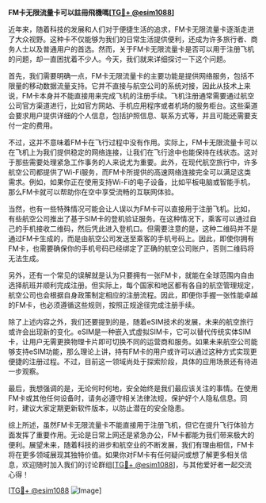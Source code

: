 **FM卡无限流量卡可以註冊飛機嗎[[TG💪+ @esim1088](https://t.me/s/esim1088)]**

近年来，随着科技的发展和人们对于便捷生活的追求，FM卡无限流量卡逐渐走进了大众视野。这种卡不仅能够为我们的日常生活提供便利，还成为许多旅行者、商务人士以及普通用户的首选。然而，关于FM卡无限流量卡是否可以用于注册飞机的问题，却一直困扰着不少人。今天，我们就来详细探讨一下这个问题。

首先，我们需要明确一点，FM卡无限流量卡的主要功能是提供网络服务，包括不限量的移动数据流量支持。它并不直接与航空公司的系统对接，因此从技术上来说，FM卡本身并不能直接用来完成飞机的注册手续。飞机注册通常需要通过航空公司官方渠道进行，比如官方网站、手机应用程序或者机场的服务柜台。这些渠道会要求用户提供详细的个人信息，包括护照信息、联系方式等，并且可能还需要支付一定的费用。

不过，这并不意味着FM卡在飞行过程中没有作用。实际上，FM卡无限流量卡可以在飞机上为我们提供稳定的网络连接，让我们在飞行途中也能保持在线状态。这对于那些需要处理紧急工作事务的人来说尤为重要。此外，在现代航空旅行中，许多航空公司都提供了Wi-Fi服务，而FM卡所提供的高速网络连接完全可以满足这类需求。例如，如果你正在使用支持Wi-Fi的电子设备，比如平板电脑或智能手机，那么FM卡就可以帮助你在空中享受流畅的互联网体验。

当然，也有一些特殊情况可能会让人误以为FM卡可以直接用于注册飞机。比如，有些航空公司推出了基于SIM卡的登机验证服务。在这种情况下，乘客可以通过自己的手机接收二维码，然后凭此进入登机口。但需要注意的是，这种二维码并不是通过FM卡生成的，而是由航空公司发送至乘客的手机号码上。因此，即使你拥有FM卡，也需要确保你的手机号码已经绑定了正确的航空公司账户，否则二维码将无法生成。

另外，还有一个常见的误解就是认为只要拥有一张FM卡，就能在全球范围内自由选择航班并顺利完成注册。但实际上，每个国家和地区都有各自的航空管理规定，航空公司也会根据自身政策制定相应的注册流程。因此，即便你手握一张性能卓越的FM卡，也必须遵循这些规则，按照正规途径完成注册手续。

除了上述内容之外，我们还要提到的是，随着eSIM技术的发展，未来的航空旅行或许会出现新的变化。eSIM是一种嵌入式虚拟SIM卡，它可以替代传统实体SIM卡，让用户无需更换物理卡片即可切换不同的运营商和服务。如果未来航空公司能够支持eSIM功能，那么理论上讲，持有FM卡的用户或许可以通过这种方式实现更便捷的注册过程。不过，目前这一领域尚处于探索阶段，具体的应用场景还有待进一步观察。

最后，我想强调的是，无论何时何地，安全始终是我们最应该关注的事情。在使用FM卡或其他任何设备时，请务必遵守相关法律法规，保护好个人隐私信息。同时，建议大家定期更新软件版本，以防止潜在的安全隐患。

综上所述，虽然FM卡无限流量卡不能直接用于注册飞机，但它在提升飞行体验方面发挥了重要作用。无论是日常上网还是紧急办公，FM卡都能为我们带来极大的便利。展望未来，随着科技的进步和航空业的不断发展，我们有理由相信，FM卡将在更多领域展现其独特价值。如果你对FM卡有任何疑问或想了解更多相关信息，欢迎随时加入我们的讨论群组[[TG💪+ @esim1088](https://t.me/s/esim1088)]，与其他爱好者一起交流心得！

[[TG💪+ @esim1088](https://t.me/s/esim1088) ![Image](https://i.postimg.cc/4NQfJmqS/Snipaste-2025-05-13-00-14-12.png)]